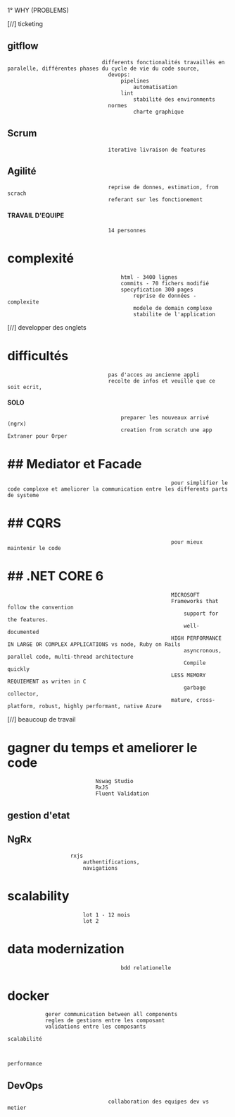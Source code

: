 
1° WHY (PROBLEMS)


[//] ticketing
##                               gitflow
                                  differents fonctionalités travaillés en paralelle, différentes phases du cycle de vie du code source, 
                                    devops:
                                        pipelines 
                                            automatisation  
                                        lint
                                            stabilité des environments
                                    normes
                                            charte graphique    
##                              Scrum
                                    iterative livraison de features
##                              Agilité
                                    reprise de donnes, estimation, from scrach
                                    referant sur les fonctionement
####                            TRAVAIL D'EQUIPE
                                    14 personnes 
#                               complexité
                                        html - 3400 lignes
                                        commits - 70 fichers modifié
                                        specyfication 300 pages
                                            reprise de données - complexite
                                            modele de domain complexe
                                            stabilite de l'application
[//]                                    developper des onglets
#                               difficultés
                                    pas d'acces au ancienne appli
                                    recolte de infos et veuille que ce soit ecrit, 

####                            SOLO
                                        preparer les nouveaux arrivé (ngrx)
                                        creation from scratch une app Extraner pour Orper
#                    ##                              Mediator et Facade 
                                                        pour simplifier le code complexe et ameliorer la communication entre les differents parts de systeme
#                    ##                              CQRS        
                                                        pour mieux maintenir le code 
#                    ##                              .NET CORE 6 
                                                        MICROSOFT 
                                                        Frameworks that follow the convention
                                                            support for the features. 
                                                            well-documented
                                                        HIGH PERFORMANCE IN LARGE OR COMPLEX APPLICATIONS vs node, Ruby on Rails
                                                            asyncronous, parallel code, multi-thread architecture
                                                            Compile quickly
                                                        LESS MEMORY REQUIEMENT as writen in C 
                                                            garbage collector, 
                                                        mature, cross-platform, robust, highly performant, native Azure

[//] beaucoup de travail
#                   gagner du temps et ameliorer le code 
                                Nswag Studio 
                                RxJS
                                Fluent Validation

##                  gestion d'etat 
##                       NgRx        
                        rxjs 
                            authentifications, 
                            navigations
#                      scalability
                            lot 1 - 12 mois 
                            lot 2
#                                data modernization
                                        bdd relationelle
#                                docker

                gerer communication between all components 
                regles de gestions entre les composant
                validations entre les composants

    scalabilité



    performance

##                              DevOps
                                    collaboration des equipes dev vs metier
